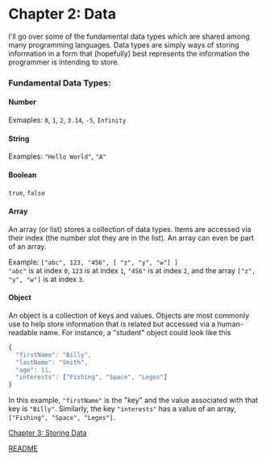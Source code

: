 Chapter 2: Data
===========

I'll go over some of the fundamental data types which are shared among many programming languages. Data types are simply ways of storing information in a form that (hopefully) best represents the information the programmer is intending to store.

### Fundamental Data Types:

#### Number

Exmaples: ```0```, ```1```, ```2```, ```3.14```, ```-5```, ```Infinity```

#### String

Examples: ```"Hello World"```, ```"A"```

#### Boolean

```true```, ```false```

#### Array

An array (or list) stores a collection of data types. Items are accessed via their index (the number slot they are in the list). An array can even be part of an array. 

Example: ```["abc", 123, "456", [ "z", "y", "w"] ]```  
```"abc"``` is at index ```0```, ```123``` is at index ```1```, ```"456"``` is at index ```2```, and the array ```["z", "y", "w"]``` is at index ```3```.

#### Object

An object is a collection of keys and values. Objects are most commonly use to help store information that is related but accessed via a human-readable name. For instance, a "student" object could look like this

```javascript
{
  "firstName": "Billy",
  "lastName": "Smith",
  "age": 11,
  "interests": ["Fishing", "Space", "Legos"]
}
```

In this example, ```"firstName"``` is the "key" and the value associated with that key is ```"Billy"```. Similarly, the key ```"interests"``` has a value of an array, ```["Fishing", "Space", "Legos"]```.

[Chapter 3: Storing Data](chapter3.md)

[README](README.md)

